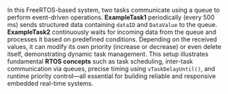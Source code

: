 In this FreeRTOS-based system, two tasks communicate using a queue to perform event-driven operations. **ExampleTask1** periodically (every 500 ms) sends structured data containing `dataID` and `DataValue` to the queue. **ExampleTask2** continuously waits for incoming data from the queue and processes it based on predefined conditions. Depending on the received values, it can modify its own priority (increase or decrease) or even delete itself, demonstrating dynamic task management. This setup illustrates fundamental **RTOS concepts** such as task scheduling, inter-task communication via queues, precise timing using `vTaskDelayUntil()`, and runtime priority control—all essential for building reliable and responsive embedded real-time systems.
